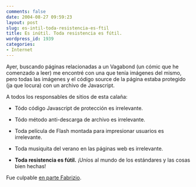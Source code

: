 ```yaml
---
comments: false
date: 2004-08-27 09:59:23
layout: post
slug: es-intil-toda-resistencia-es-ftil
title: Es inútil. Toda resistencia es fútil.
wordpress_id: 1939
categories:
- Internet
---
```


Ayer, buscando páginas relacionadas a un Vagabond (un cómic que he comenzado a leer) me encontré con una que tenía imágenes del mismo, pero todas las imágenes y el código source de la página estaba protegido (ja que locura) con un archivo de Javascript.





A todos los responsables de sitios de esta calaña:





  


  * Tódo código Javascript de protección es irrelevante.


  * Tódo método anti-descarga de archivo es irrelevante.


  * Toda película de Flash montada para impresionar usuarios es irrelevante.


  * Toda musiquita del verano en las páginas web es irrelevante.


  * **Toda resistencia es fútil.** ¡Uníos al mundo de los estándares y las cosas bien hechas!





Fue culpable [en parte Fabrizio](http://fbenedetti.blogalia.com/historias/20947).




 
